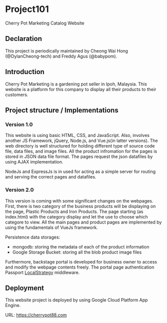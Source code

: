 # Project101
Cherry Pot Marketing Catalog Website 

## Declaration 
This project is periodically maintained by Cheong Wai Hong (@DylanCheong-tech) and Freddy Agus (@babypom).

## Introduction 
Cherry Pot Marketing is a gardening pot seller in Ipoh, Malaysia. This website is a platform for this company to display all their products to their customers.

## Project structure / Implementations 
### Version 1.0
This website is using basic HTML, CSS, and JavaScript. Also, involves another JS Framework, jQuery, Node.js, and Vue.js(in latter versions).
The web directory is well structured for holding different type of source code file, data files, and image files.
All the product infromation for the pages is stored in JSON data file format. The pages request the json datafiles by using AJAX implementation.

NodeJs and ExpressJs is in used for acting as a simple server for routing and serving the correct pages and datafiles. 

### Version 2.0

This version is coming with some significant changes on the webpages. First, there is two category of the business products will be displaying on the page, Plastic Products and Iron Products. The page starting (as index.html) with the category display and let the use to choose which categore to view. All the main pages and product pages are implemented by using the fundamentals of VueJs framework. 

Persistence data storages: 
- mongodb: storing the metadata of each of the product information
- Google Storage Bucket: storing all the blob product image files

Furthermore, backstage portal is developed for business owner to access and modify the webpage contents freely. The portal page authentication Passport [LocalStrategy](https://www.passportjs.org/packages/passport-local/) middleware. 

## Deployment 
This website project is deployed by using Google Cloud Platform App Engine. 

URL: <https://cherrypot88.com>
